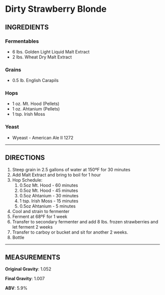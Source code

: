 # Dirty Strawberry Blonde

## INGREDIENTS

### Fermentables

- 6 lbs. Golden Light Liquid Malt Extract
- 2 lbs. Wheat Dry Malt Extract

### Grains

- 0.5 lb. English Carapils

### Hops

- 1 oz. Mt. Hood (Pellets)
- 1 oz. Ahtanium (Pellets)
- 1 tsp. Irish Moss

### Yeast

- Wyeast - American Ale II 1272

---

## DIRECTIONS

1. Steep grain in 2.5 gallons of water at 150ºF for 30 minutes
2. Add Malt Extract and bring to boil for 1 hour
3. Hop Schedule:
   1. 0.5oz Mt. Hood - 60 minutes
   2. 0.5oz Mt. Hood - 45 minutes
   3. 0.5oz Ahtanium - 30 minutes
   4. 1 tsp. Irish Moss - 15 minutes
   5. 0.5oz Ahtanium - 5 minutes
4. Cool and strain to fermenter
5. Ferment at 68ºF for 1 week
6. Transfer to secondary fermenter and add 8 lbs. frozen strawberries and let ferment 2 weeks
7. Transfer to carboy or bucket and sit for another 2 weeks.
8. Bottle

---

## MEASUREMENTS

**Original Gravity**: 1.052

**Final Gravity**: 1.007

**ABV**: 5.9%
